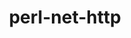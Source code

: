 ---
title: "perl-net-http"
layout: cache
category: package
meta: {"versions": ["6.17"], "compilers": ["gcc@8.3.1", "gcc@7.5.0", "gcc@9.3.0"]}
spec_files: 
 - "perl-net-http@6.17%gcc@8.3.1 arch=linux-rhel8-x86_64 ^berkeley-db@18.1.40%gcc@8.3.1+cxx~docs+stl patches=b231fcc arch=linux-rhel8-x86_64 ^gdbm@1.19%gcc@8.3.1 arch=linux-rhel8-x86_64 ^ncurses@6.2%gcc@8.3.1~symlinks+termlib abi=none arch=linux-rhel8-x86_64 ^perl@5.32.1%gcc@8.3.1+cpanm+shared+threads arch=linux-rhel8-x86_64 ^perl-uri@1.72%gcc@8.3.1 arch=linux-rhel8-x86_64 ^readline@8.1%gcc@8.3.1 arch=linux-rhel8-x86_64": spec-0.json
 - "perl-net-http@6.17%gcc@7.5.0 arch=linux-ubuntu18.04-x86_64 ^berkeley-db@18.1.40%gcc@7.5.0+cxx~docs+stl patches=b231fcc arch=linux-ubuntu18.04-x86_64 ^gdbm@1.19%gcc@7.5.0 arch=linux-ubuntu18.04-x86_64 ^ncurses@6.2%gcc@7.5.0~symlinks+termlib abi=none arch=linux-ubuntu18.04-x86_64 ^perl@5.32.1%gcc@7.5.0+cpanm+shared+threads arch=linux-ubuntu18.04-x86_64 ^perl-uri@1.72%gcc@7.5.0 arch=linux-ubuntu18.04-x86_64 ^readline@8.1%gcc@7.5.0 arch=linux-ubuntu18.04-x86_64": spec-1.json
 - "perl-net-http@6.17%gcc@9.3.0 arch=linux-rhel7-x86_64 ^berkeley-db@18.1.40%gcc@9.3.0+cxx~docs+stl patches=b231fcc arch=linux-rhel7-x86_64 ^gdbm@1.19%gcc@9.3.0 arch=linux-rhel7-x86_64 ^ncurses@6.2%gcc@9.3.0~symlinks+termlib abi=none arch=linux-rhel7-x86_64 ^perl@5.32.1%gcc@9.3.0+cpanm+shared+threads arch=linux-rhel7-x86_64 ^perl-uri@1.72%gcc@9.3.0 arch=linux-rhel7-x86_64 ^readline@8.1%gcc@9.3.0 arch=linux-rhel7-x86_64": spec-2.json
 - "perl-net-http@6.17%gcc@9.3.0 arch=linux-ubuntu20.04-x86_64 ^berkeley-db@18.1.40%gcc@9.3.0+cxx~docs+stl patches=b231fcc arch=linux-ubuntu20.04-x86_64 ^gdbm@1.19%gcc@9.3.0 arch=linux-ubuntu20.04-x86_64 ^ncurses@6.2%gcc@9.3.0~symlinks+termlib abi=none arch=linux-ubuntu20.04-x86_64 ^perl@5.32.1%gcc@9.3.0+cpanm+shared+threads arch=linux-ubuntu20.04-x86_64 ^perl-uri@1.72%gcc@9.3.0 arch=linux-ubuntu20.04-x86_64 ^readline@8.1%gcc@9.3.0 arch=linux-ubuntu20.04-x86_64": spec-3.json

---